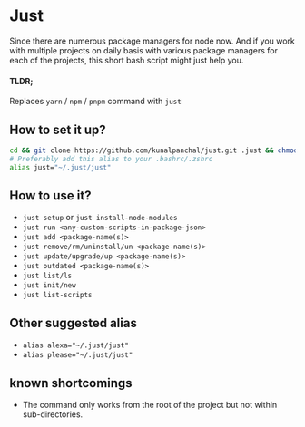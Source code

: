 # Just

Since there are numerous package managers for node now. And if you work with multiple projects on daily basis with various package managers for each of the projects, this short bash script might just help you.

#### TLDR;
Replaces `yarn` / `npm` / `pnpm` command with `just`

## How to set it up?

```bash
cd && git clone https://github.com/kunalpanchal/just.git .just && chmod +x ~/.just/just
# Preferably add this alias to your .bashrc/.zshrc
alias just="~/.just/just"
```

## How to use it?

- `just setup` or `just install-node-modules`
- `just run <any-custom-scripts-in-package-json>`
- `just add <package-name(s)>`
- `just remove/rm/uninstall/un <package-name(s)>`
- `just update/upgrade/up <package-name(s)>`
- `just outdated <package-name(s)>`
- `just list/ls`
- `just init/new`
- `just list-scripts`

## Other suggested alias

- `alias alexa="~/.just/just"`
- `alias please="~/.just/just"`

## known shortcomings

- The command only works from the root of the project but not within sub-directories.